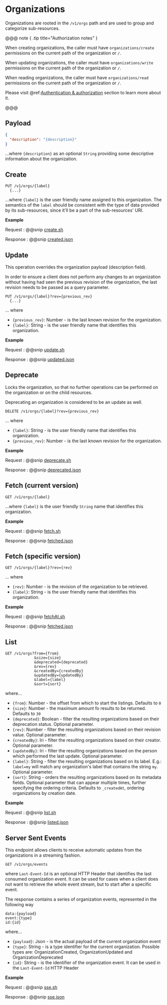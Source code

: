 # Organizations 

Organizations are rooted in the `/v1/orgs` path and are used to group and categorize sub-resources.

@@@ note { .tip title="Authorization notes" }	

When  creating organizations, the caller must have `organizations/create` permissions on the current path of the organization or `/`.

When  updating organizations, the caller must have `organizations/write` permissions on the current path of the organization or `/`.

When  reading organizations, the caller must have `organizations/read` permissions on the current path of the organization or `/`.

Please visit @ref:[Authentication & authorization](authentication.md) section to learn more about it.

@@@

## Payload

```json
{
  "description": "{description}"
}
```
...where `{description}` as an optional `String` providing some descriptive information about the organization.

## Create

```
PUT /v1/orgs/{label}
  {...}
```

...where `{label}` is the user friendly name assigned to this organization. The semantics of the `label` should be
consistent with the type of data provided by its sub-resources, since it'll be a part of the sub-resources' URI.

**Example**

Request
:   @@snip [create.sh](assets/organizations/create.sh)

Response
:   @@snip [created.json](assets/organizations/created.json)


## Update

This operation overrides the organization payload (description field).

In order to ensure a client does not perform any changes to an organization without having had seen the previous
revision of the organization, the last revision needs to be passed as a query parameter.

```
PUT /v1/orgs/{label}?rev={previous_rev}
  {...}
```
... where 

- `{previous_rev}`: Number - is the last known revision for the organization.
- `{label}`: String - is the user friendly name that identifies this organization.

**Example**

Request
:   @@snip [update.sh](assets/organizations/update.sh)

Response
:   @@snip [updated.json](assets/organizations/updated.json)

## Deprecate

Locks the organization, so that no further operations can be performed on the organization or on the child resources.

Deprecating an organization is considered to be an update as well. 

```
DELETE /v1/orgs/{label}?rev={previous_rev}
```

... where 

- `{label}`: String - is the user friendly name that identifies this organization.
- `{previous_rev}`: Number - is the last known revision for the organization.

**Example**

Request
:   @@snip [deprecate.sh](assets/organizations/deprecate.sh)

Response
:   @@snip [deprecated.json](assets/organizations/deprecated.json)


## Fetch (current version)

```
GET /v1/orgs/{label}
```

...where `{label}` is the user friendly `String` name that identifies this organization.

**Example**

Request
:   @@snip [fetch.sh](assets/organizations/fetch.sh)

Response
:   @@snip [fetched.json](assets/organizations/fetched.json)

## Fetch (specific version)

```
GET /v1/orgs/{label}?rev={rev}
```
... where 

- `{rev}`: Number - is the revision of the organization to be retrieved.
- `{label}`: String - is the user friendly name that identifies this organization.

**Example**

Request
:   @@snip [fetchAt.sh](assets/organizations/fetchAt.sh)

Response
:   @@snip [fetched.json](assets/organizations/fetched.json)


## List

```
GET /v1/orgs?from={from}
             &size={size}
             &deprecated={deprecated}
             &rev={rev}
             &createdBy={createdBy}
             &updatedBy={updatedBy}
             &label={label}
             &sort={sort}
```

where...

- `{from}`: Number - the offset from which to start the listings. Defaults to `0`
- `{size}`: Number - the maximum amount fo results to be returned. Defaults to `30`
- `{deprecated}`: Boolean - filter the resulting organizations based on their deprecation status. Optional parameter.
- `{rev}`: Number - filter the resulting organizations based on their revision value. Optional parameter.
- `{createdBy}`: Iri - filter the resulting organizations based on their creator. Optional parameter.
- `{updatedBy}`: Iri - filter the resulting organizations based on the person which performed the last update. Optional parameter.
- `{label}`: String - filter the resulting organizations based on its label. E.g.: `label=my` will match 
  any organization's label that contains the string `my`. Optional parameter.
- `{sort}`: String - orders the resulting organizations based on its metadata fields.  Optional parameter that can appear multiple times, further specifying the ordering criteria. Defaults to `_createdAt`, ordering organizations by creation date.


**Example**

Request
:   @@snip [list.sh](assets/organizations/list.sh)

Response
:   @@snip [listed.json](assets/organizations/listed.json)


## Server Sent Events

This endpoint allows clients to receive automatic updates from the organizations in a streaming fashion.

```
GET /v1/orgs/events
```

where `Last-Event-Id` is an optional HTTP Header that identifies the last consumed organization event. It can be used 
for cases when a client does not want to retrieve the whole event stream, but to start after a specific event.

The response contains a series of organization events, represented in the following way

```
data:{payload}
event:{type}
id:{id}
```

where...

- `{payload}`: Json - is the actual payload of the current organization event
- `{type}`: String - is a type identifier for the current organization. Possible types are: OrganizationCreated, 
  OrganizationUpdated and OrganizationDeprecated
- `{id}`: String - is the identifier of the organization event. It can be used in the `Last-Event-Id` HTTP Header

**Example**

Request
:   @@snip [sse.sh](assets/organizations/sse.sh)

Response
:   @@snip [sse.json](assets/organizations/sse.json)
